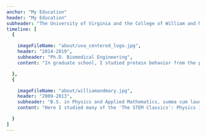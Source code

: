 ```yaml
---
anchor: "My Education"
header: "My Education"
subheader: "The University of Virginia and the College of William and Mary"
timeline: [
  {

    imageFileName: "about/uva_centered_logo.jpg",
    header: "2014-2019",
    subheader: "Ph.D. Biomedical Engineering",
    content: "In graduate school, I studied protein behavior from the perspective of a physicist. Here I learned advanced linear algebra, advanced statistical mechanics and thermodynamics, and probability and statistics. I also picked up Python and C++."

  }, 
  {

    imageFileName: "about/williamandmary.jpg",
    header: "2009-2013",
    subheader: "B.S. in Physics and Applied Mathematics, summa cum laude",
    content: "Here I studied many of the 'The STEM Classics': Physics 101 and 102 - Classical Mechanics - Quantum Mechanics - Electricity and Magnetism - Thermodynamics and Statistical Mechanics - Linear Algebra - Probability and Statistics - Biology 101 and 102 - General Chemistry - Organic Chemistry"

  }
]
---
```

